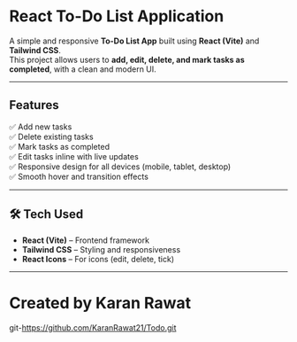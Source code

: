 # React To-Do List Application

A simple and responsive **To-Do List App** built using **React (Vite)** and **Tailwind CSS**.  
This project allows users to **add, edit, delete, and mark tasks as completed**, with a clean and modern UI.

---

## Features

✅ Add new tasks  
✅ Delete existing tasks  
✅ Mark tasks as completed  
✅ Edit tasks inline with live updates  
✅ Responsive design for all devices (mobile, tablet, desktop)  
✅ Smooth hover and transition effects

---

## 🛠️ Tech Used

- **React (Vite)** – Frontend framework
- **Tailwind CSS** – Styling and responsiveness
- **React Icons** – For icons (edit, delete, tick)

---

# Created by Karan Rawat

git-https://github.com/KaranRawat21/Todo.git
